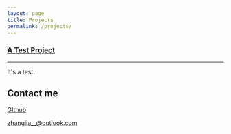 ```yaml
---
layout: page
title: Projects
permalink: /projects/
---
```


### [A Test Project](https://github.com/zhangjia00/Markdown) 
***
It's a test.
## Contact me
[GIthub](https://github.com/zhangjia00)

[zhangjia__@outlook.com](mailto:zhangjia__@outlook.com)
